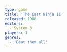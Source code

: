 ```yaml
---
type: game
title: 'The Last Ninja II'
released: 1988
editors: 
  -'System 3'
players: 1
genres:
  - 'Beat them all'
---
```

